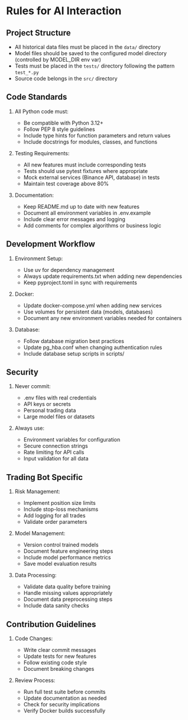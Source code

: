 # Rules for AI Interaction

## Project Structure
- All historical data files must be placed in the `data/` directory
- Model files should be saved to the configured model directory (controlled by MODEL_DIR env var)
- Tests must be placed in the `tests/` directory following the pattern `test_*.py`
- Source code belongs in the `src/` directory

## Code Standards
1. All Python code must:
   - Be compatible with Python 3.12+
   - Follow PEP 8 style guidelines
   - Include type hints for function parameters and return values
   - Include docstrings for modules, classes, and functions

2. Testing Requirements:
   - All new features must include corresponding tests
   - Tests should use pytest fixtures where appropriate
   - Mock external services (Binance API, database) in tests
   - Maintain test coverage above 80%

3. Documentation:
   - Keep README.md up to date with new features
   - Document all environment variables in .env.example
   - Include clear error messages and logging
   - Add comments for complex algorithms or business logic

## Development Workflow
1. Environment Setup:
   - Use uv for dependency management
   - Always update requirements.txt when adding new dependencies
   - Keep pyproject.toml in sync with requirements

2. Docker:
   - Update docker-compose.yml when adding new services
   - Use volumes for persistent data (models, databases)
   - Document any new environment variables needed for containers

3. Database:
   - Follow database migration best practices
   - Update pg_hba.conf when changing authentication rules
   - Include database setup scripts in scripts/

## Security
1. Never commit:
   - .env files with real credentials
   - API keys or secrets
   - Personal trading data
   - Large model files or datasets

2. Always use:
   - Environment variables for configuration
   - Secure connection strings
   - Rate limiting for API calls
   - Input validation for all data

## Trading Bot Specific
1. Risk Management:
   - Implement position size limits
   - Include stop-loss mechanisms
   - Add logging for all trades
   - Validate order parameters

2. Model Management:
   - Version control trained models
   - Document feature engineering steps
   - Include model performance metrics
   - Save model evaluation results

3. Data Processing:
   - Validate data quality before training
   - Handle missing values appropriately
   - Document data preprocessing steps
   - Include data sanity checks

## Contribution Guidelines
1. Code Changes:
   - Write clear commit messages
   - Update tests for new features
   - Follow existing code style
   - Document breaking changes

2. Review Process:
   - Run full test suite before commits
   - Update documentation as needed
   - Check for security implications
   - Verify Docker builds successfully
